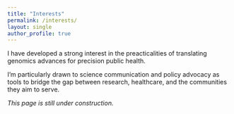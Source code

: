 ```yaml
---
title: "Interests"
permalink: /interests/
layout: single
author_profile: true
---
```


I have developed a strong interest in the preacticalities of translating genomics advances for precision public health.  

I’m particularly drawn to science communication and policy advocacy as tools to bridge the gap between research, healthcare, and the communities they aim to serve.  

*This page is still under construction.*
